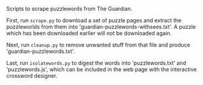 
Scripts to scrape puzzlewords from The Guardian.

First, run `scrape.py` to download a set of puzzle pages and extract the puzzleworlds from them into 'guardian-puzzlewords-withsees.txt'. A puzzle which has been downloaded earlier will not be downloaded again.

Next, run `cleanup.py` to remove unwanted stuff from that file and produce 'guardian-puzzlewords.txt'.

Last, run `isolatewords.py` to digest the words into 'puzzlewords.txt' and 'puzzlewords.js', which can be included in the web page with the interactive crossword designer.

